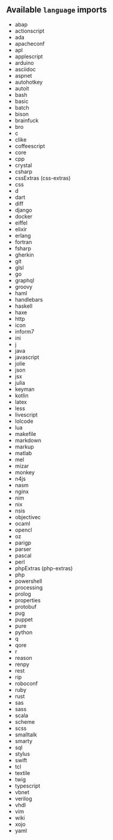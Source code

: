 ## Available `language` imports 
* abap
* actionscript
* ada
* apacheconf
* apl
* applescript
* arduino
* asciidoc
* aspnet
* autohotkey
* autoit
* bash
* basic
* batch
* bison
* brainfuck
* bro
* c
* clike
* coffeescript
* core
* cpp
* crystal
* csharp
* cssExtras (css-extras)
* css
* d
* dart
* diff
* django
* docker
* eiffel
* elixir
* erlang
* fortran
* fsharp
* gherkin
* git
* glsl
* go
* graphql
* groovy
* haml
* handlebars
* haskell
* haxe
* http
* icon
* inform7
* ini
* j
* java
* javascript
* jolie
* json
* jsx
* julia
* keyman
* kotlin
* latex
* less
* livescript
* lolcode
* lua
* makefile
* markdown
* markup
* matlab
* mel
* mizar
* monkey
* n4js
* nasm
* nginx
* nim
* nix
* nsis
* objectivec
* ocaml
* opencl
* oz
* parigp
* parser
* pascal
* perl
* phpExtras (php-extras)
* php
* powershell
* processing
* prolog
* properties
* protobuf
* pug
* puppet
* pure
* python
* q
* qore
* r
* reason
* renpy
* rest
* rip
* roboconf
* ruby
* rust
* sas
* sass
* scala
* scheme
* scss
* smalltalk
* smarty
* sql
* stylus
* swift
* tcl
* textile
* twig
* typescript
* vbnet
* verilog
* vhdl
* vim
* wiki
* xojo
* yaml